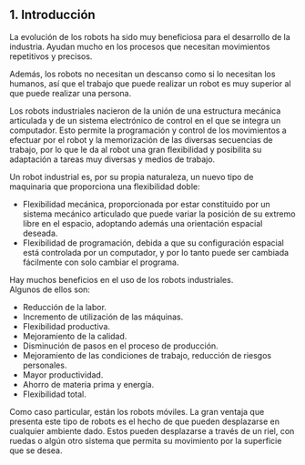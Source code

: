## 1. Introducción


La evolución de los robots ha sido muy beneficiosa para el desarrollo
de la industria. Ayudan mucho en los procesos que necesitan movimientos
repetitivos y precisos. 

Además, los robots no necesitan un descanso como si lo necesitan los humanos, 
así que el trabajo que puede realizar un robot es muy superior al que puede 
realizar una persona.


Los robots industriales nacieron de la unión de una estructura mecánica 
articulada y de un sistema electrónico de control en el que se integra
un computador. Esto permite la programación y control de los movimientos 
a efectuar por el robot y la memorización de las diversas secuencias de 
trabajo, por lo que le da al robot una gran flexibilidad y posibilita 
su adaptación a tareas muy diversas y medios de trabajo.


Un robot industrial es, por su propia naturaleza, un nuevo tipo de maquinaria
 que proporciona una flexibilidad doble:

   * Flexibilidad mecánica, proporcionada por estar constituido por un 
sistema mecánico articulado que puede variar la posición de su extremo 
libre en el espacio, adoptando además una orientación espacial deseada.
   * Flexibilidad de programación, debida a que su configuración espacial
está controlada por un computador, y por lo tanto puede ser cambiada 
fácilmente con solo cambiar el programa.


Hay muchos beneficios en el uso de los robots industriales.  
Algunos de ellos son:


- Reducción de la labor.
- Incremento de utilización de las máquinas.
- Flexibilidad productiva.
- Mejoramiento de la calidad.
- Disminución de pasos en el proceso de producción.
- Mejoramiento de las condiciones de trabajo, reducción de riesgos personales.
- Mayor productividad.
- Ahorro de materia prima y energía.
- Flexibilidad total.

Como caso particular, están los robots móviles. La gran ventaja que presenta
este tipo de robots es el hecho de que pueden desplazarse en cualquier 
ambiente dado. Estos pueden desplazarse a través de un riel, con ruedas o 
algún otro sistema que permita su movimiento por la superficie que se desea.
